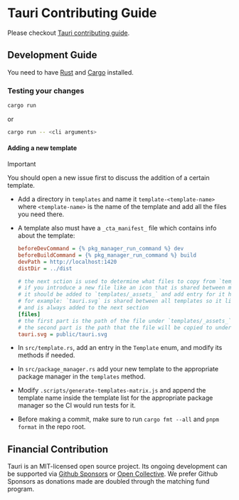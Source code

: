 # Tauri Contributing Guide

Please checkout [Tauri contributing guide](https://github.com/tauri-apps/tauri/blob/dev/.github/CONTRIBUTING.md).

## Development Guide

You need to have [Rust](https://www.rust-lang.org) and [Cargo](https://doc.rust-lang.org/cargo/getting-started/installation.html) installed.

### Testing your changes

```bash
cargo run
```

or

```bash
cargo run -- <cli arguments>
```

#### Adding a new template

> [!IMPORTANT]
> You should open a new issue first to discuss the addition of a certain template.

- Add a directory in `templates` and name it `template-<template-name>` where `<template-name>` is the name of the template and add all the files you need there.
- A template also must have a `_cta_manifest_` file which contains info about the template:

  ```ini
  beforeDevCommand = {% pkg_manager_run_command %} dev
  beforeBuildCommand = {% pkg_manager_run_command %} build
  devPath = http://localhost:1420
  distDir = ../dist

  # the next sction is used to determine what files to copy from `templates/_assets_`
  # if you introduce a new file like an icon that is shared between multiple templates,
  # it should be added to `templates/_assets_` and add entry for it here
  # for example: `tauri.svg` is shared between all templates so it lives in `templates/_assets_`
  # and is always added to the next section
  [files]
  # the first part is the path of the file under `templates/_assets_`
  # the second part is the path that the file will be copied to under the final template directory
  tauri.svg = public/tauri.svg
  ```

- In `src/template.rs`, add an entry in the `Template` enum, and modify its methods if needed.
- In `src/package_manager.rs` add your new template to the appropriate package manager in the `templates` method.
- Modify `.scripts/generate-templates-matrix.js` and append the template name inside the template list for the appropriate package manager so the CI would run tests for it.
- Before making a commit, make sure to run `cargo fmt --all` and `pnpm format` in the repo root.

## Financial Contribution

Tauri is an MIT-licensed open source project. Its ongoing development can be supported via [Github Sponsors](https://github.com/sponsors/nothingismagick) or [Open Collective](https://opencollective.com/tauri). We prefer Github Sponsors as donations made are doubled through the matching fund program.
